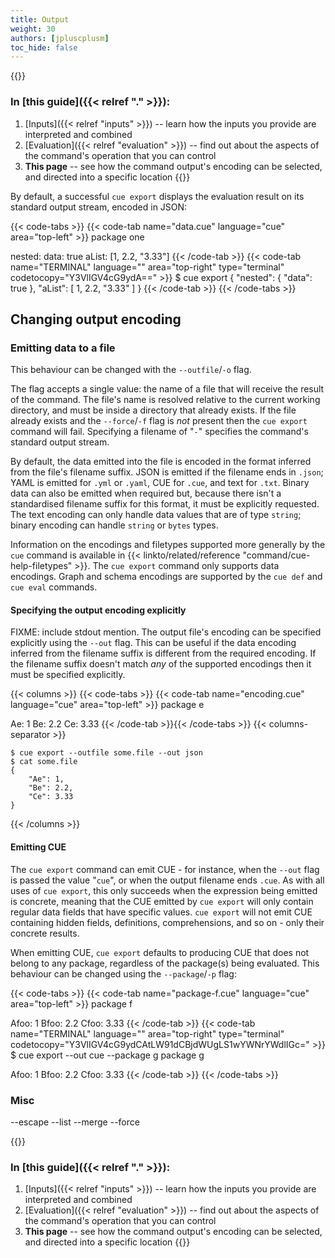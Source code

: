 ```yaml
---
title: Output
weight: 30
authors: [jpluscplusm]
toc_hide: false
---
```


<!-- A warning block is used only to gain access to the yellow background site colour -->
{{<warning>}}
### In [this guide]({{< relref "." >}}):
1. [Inputs]({{< relref "inputs" >}}) --
   learn how the inputs you provide are interpreted and combined
1. [Evaluation]({{< relref "evaluation" >}}) --
   find out about the aspects of the command's operation that you can control
1. **This page** --
   see how the command output's encoding can be selected, and directed into a
   specific location
{{</warning>}}

By default, a successful `cue export` displays the evaluation result on its
standard output stream, encoded in JSON:

{{< code-tabs >}}
{{< code-tab name="data.cue" language="cue" area="top-left" >}}
package one

nested: data: true
aList: [1, 2.2, "3.33"]
{{< /code-tab >}}
{{< code-tab name="TERMINAL" language="" area="top-right" type="terminal" codetocopy="Y3VlIGV4cG9ydA==" >}}
$ cue export
{
    "nested": {
        "data": true
    },
    "aList": [
        1,
        2.2,
        "3.33"
    ]
}
{{< /code-tab >}}
{{< /code-tabs >}}

## Changing output encoding

### Emitting data to a file



 This behaviour can be changed with the `--outfile`/`-o` flag.

The flag accepts a single value: the name of a file that will receive the
result of the command. The file's name is resolved relative to the current
working directory, and must be inside a directory that already exists. If the
file already exists and the `--force`/`-f` flag is *not* present then the `cue
export` command will fail. Specifying a filename of "`-`" specifies the
command's standard output stream.

By default, the data emitted into the file is encoded in the format inferred
from the file's filename suffix. JSON is emitted if the filename ends in
`.json`; YAML is emitted for `.yml` or `.yaml`, CUE for `.cue`, and text for
`.txt`. Binary data can also be emitted when required but, because there isn't
a standardised filename suffix for this format, it must be explicitly
requested. The text encoding can only handle data values that are of type
`string`; binary encoding can handle `string` or `bytes` types.

Information on the encodings and filetypes supported more generally by the
`cue` command is available in
{{< linkto/related/reference "command/cue-help-filetypes" >}}.
The `cue export` command only supports data encodings. Graph and schema
encodings are supported by the `cue def` and `cue eval` commands. <!--FIXME links.-->

#### Specifying the output encoding explicitly

FIXME: include stdout mention.
The output file's encoding can be specified explicitly using the `--out` flag.
This can be useful if the data encoding inferred from the filename suffix is
different from the required encoding. If the filename suffix doesn't match
*any* of the supported encodings then it must be specified explicitly.

{{< columns >}}
{{< code-tabs >}}
{{< code-tab name="encoding.cue" language="cue" area="top-left" >}}
package e

Ae: 1
Be: 2.2
Ce: 3.33
{{< /code-tab >}}{{< /code-tabs >}}
{{< columns-separator >}}
```text { title="TERMINAL" type="terminal" codeToCopy="Y3VlIGV4cG9ydCAtLW91dGZpbGUgc29tZS5maWxlIC0tb3V0IGpzb24KY2F0IHNvbWUuZmlsZQ==" }
$ cue export --outfile some.file --out json
$ cat some.file
{
    "Ae": 1,
    "Be": 2.2,
    "Ce": 3.33
}
```
{{< /columns >}}

#### Emitting CUE

The `cue export` command can emit CUE - for instance, when the `--out` flag is
passed the value "`cue`", or when the output filename ends `.cue`. As with all
uses of `cue export`, this only succeeds when the expression being emitted is
concrete, meaning that the CUE emitted by `cue export` will only contain
regular data fields that have specific values. `cue export` will not emit CUE
containing hidden fields, definitions, comprehensions, and so on - only their
concrete results.

When emitting CUE, `cue export` defaults to producing CUE that does not belong
to any package, regardless of the package(s) being evaluated. This behaviour
can be changed using the `--package`/`-p` flag:

{{< code-tabs >}}
{{< code-tab name="package-f.cue" language="cue" area="top-left" >}}
package f

Afoo: 1
Bfoo: 2.2
Cfoo: 3.33
{{< /code-tab >}}
{{< code-tab name="TERMINAL" language="" area="top-right" type="terminal" codetocopy="Y3VlIGV4cG9ydCAtLW91dCBjdWUgLS1wYWNrYWdlIGc=" >}}
$ cue export --out cue --package g
package g

Afoo: 1
Bfoo: 2.2
Cfoo: 3.33
{{< /code-tab >}}
{{< /code-tabs >}}

### Misc

--escape
--list
--merge
--force

<!-- A warning block is used only to gain access to the yellow background site colour -->
{{<warning>}}
### In [this guide]({{< relref "." >}}):
1. [Inputs]({{< relref "inputs" >}}) --
   learn how the inputs you provide are interpreted and combined
1. [Evaluation]({{< relref "evaluation" >}}) --
   find out about the aspects of the command's operation that you can control
1. **This page** --
   see how the command output's encoding can be selected, and directed into a
   specific location
{{</warning>}}
